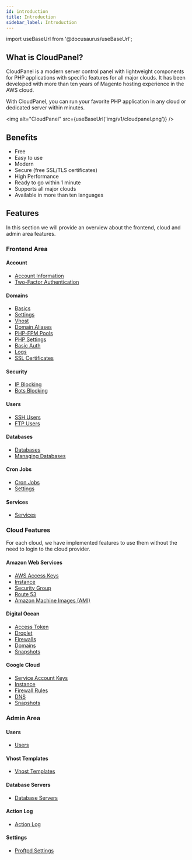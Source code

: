 ```yaml
---
id: introduction
title: Introduction
sidebar_label: Introduction
---
```


import useBaseUrl from '@docusaurus/useBaseUrl';

## What is CloudPanel?

CloudPanel is a modern server control panel with lightweight components for PHP applications with specific features for all major clouds.
It has been developed with more than ten years of Magento hosting experience in the AWS cloud.

With CloudPanel, you can run your favorite PHP application in any cloud or dedicated server within minutes.

<img alt="CloudPanel" src={useBaseUrl('img/v1/cloudpanel.png')} />

## Benefits

- Free
- Easy to use
- Modern
- Secure (free SSL/TLS certificates)
- High Performance
- Ready to go within 1 minute
- Supports all major clouds
- Available in more than ten languages

## Features

In this section we will provide an overview about the frontend, cloud and admin area features.

### Frontend Area

#### Account

- [Account Information](frontend-area/account#account-information)
- [Two-Factor Authentication](frontend-area/account#two-factor-authentication)

#### Domains

- [Basics](frontend-area/domains#basics)
- [Settings](frontend-area/domains#settings)
- [Vhost](frontend-area/domains#vhost)
- [Domain Aliases](frontend-area/domains#domain-aliases)
- [PHP-FPM Pools](frontend-area/domains#php-fpm-pools)
- [PHP Settings](frontend-area/domains#php-settings)
- [Basic Auth](frontend-area/domains#basic-auth)
- [Logs](frontend-area/domains#logs)
- [SSL Certificates](frontend-area/domains#ssl-certificates)

#### Security

- [IP Blocking](frontend-area/security#ip-blocking)
- [Bots Blocking](frontend-area/security#bot-blocking)

#### Users

- [SSH Users](frontend-area/users#sshsftp)
- [FTP Users](frontend-area/users#ftp)

#### Databases

- [Databases](frontend-area/databases)
- [Managing Databases](frontend-area/databases#managing-databases)

#### Cron Jobs

- [Cron Jobs](frontend-area/cron-jobs)
- [Settings](frontend-area/cron-jobs#settings)

#### Services

- [Services](frontend-area/services)

### Cloud Features

For each cloud, we have implemented features to use them without the need to login to the cloud provider.

#### Amazon Web Services

- [AWS Access Keys](frontend-area/cloud-features-aws#aws-access-keys)
- [Instance](frontend-area/cloud-features-aws#instance)
- [Security Group](frontend-area/cloud-features-aws#security-groups)
- [Route 53](frontend-area/cloud-features-aws#route-53)
- [Amazon Machine Images (AMI)](frontend-area/cloud-features-aws#amazon-machine-images-ami)

#### Digital Ocean

- [Access Token](frontend-area/cloud-features-digital-ocean#access-token)
- [Droplet](frontend-area/cloud-features-digital-ocean#droplet)
- [Firewalls](frontend-area/cloud-features-digital-ocean#firewalls)
- [Domains](frontend-area/cloud-features-digital-ocean#domains)
- [Snapshots](frontend-area/cloud-features-digital-ocean#snapshots)

#### Google Cloud

- [Service Account Keys](frontend-area/cloud-features-google-cloud#service-account-keys)
- [Instance](frontend-area/cloud-features-google-cloud#instance)
- [Firewall Rules](frontend-area/cloud-features-google-cloud#firewall-rules)
- [DNS](frontend-area/cloud-features-google-cloud#dns)
- [Snapshots](frontend-area/cloud-features-google-cloud#snapshots)

### Admin Area

#### Users

- [Users](admin-area/users)

#### Vhost Templates

- [Vhost Templates](admin-area/vhost-templates)

#### Database Servers

- [Database Servers](admin-area/database-servers)

#### Action Log

- [Action Log](admin-area/action-log)

#### Settings

- [Proftpd Settings](admin-area/admin-settings#proftpd-settings)